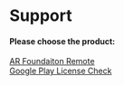 # Support
#### Please choose the product:
[AR Foundaiton Remote](https://github.com/KirillKuzyk/AR-Foundation-Remote-support)  
[Google Play License Check](https://github.com/KirillKuzyk/Google-Play-License-Check#support)
